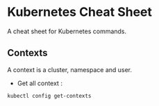 # Kubernetes Cheat Sheet

A cheat sheet for Kubernetes commands.

## Contexts

A context is a cluster, namespace and user.

- Get all context :
```
kubectl config get-contexts
```

